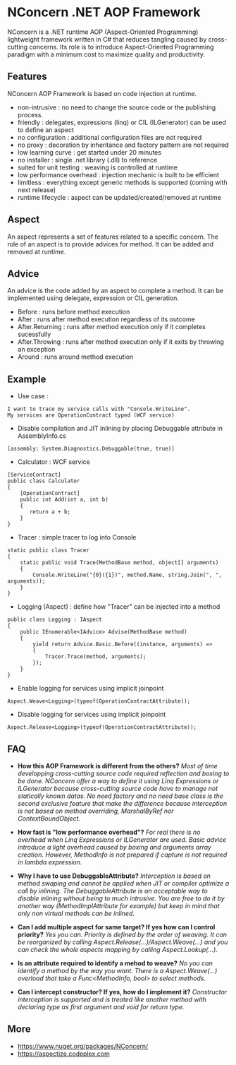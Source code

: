 # NConcern .NET AOP Framework
NConcern is a .NET runtime AOP (Aspect-Oriented Programming) lightweight framework written in C# that reduces tangling caused by cross-cutting concerns. Its role is to introduce Aspect-Oriented Programming paradigm with a minimum cost to maximize quality and productivity.


## Features
NConcern AOP Framework is based on code injection at runtime.

- non-intrusive : no need to change the source code or the publishing process.
- friendly : delegates, expressions (linq) or CIL (ILGenerator) can be used to define an aspect
- no configuration : additional configuration files are not required
- no proxy : decoration by inheritance and factory pattern are not required
- low learning curve : get started under 20 minutes
- no installer : single .net library (.dll) to reference
- suited for unit testing : weaving is controlled at runtime
- low performance overhead : injection mechanic is built to be efficient
- limitless : everything except generic methods is supported (coming with next release)
- runtime lifecycle : aspect can be updated/created/removed at runtime


## Aspect
An aspect represents a set of features related to a specific concern. The role of an aspect is to provide advices for method. It can be added and removed at runtime.


## Advice
An advice is the code added by an aspect to complete a method. It can be implemented using delegate, expression or CIL generation.

- Before : runs before method execution
- After : runs after method execution regardless of its outcome
- After.Returning : runs after method execution only if it completes sucessfully
- After.Throwing : runs after method execution only if it exits by throwing an exception
- Around : runs around method execution


## Example

- Use case :
```
I want to trace my service calls with "Console.WriteLine".
My services are OperationContract typed (WCF service)
```

- Disable compilation and JIT inlining by placing Debuggable attribute in AssemblyInfo.cs
```
[assembly: System.Diagnostics.Debuggable(true, true)]
```

- Calculator : WCF service
```
[ServiceContract]
public class Calculator
{
    [OperationContract]
    public int Add(int a, int b)
    {
       return a + b;
    }
}
```

- Tracer : simple tracer to log into Console
```
static public class Tracer
{
    static public void Trace(MethodBase method, object[] arguments)
    {
        Console.WriteLine("{0}({1})", method.Name, string.Join(", ", arguments));
    }
}
```

- Logging (Aspect) : define how "Tracer" can be injected into a method
```
public class Logging : IAspect
{
    public IEnumerable<IAdvice> Advise(MethodBase method)
    {
        yield return Advice.Basic.Before((instance, arguments) => 
        {
            Tracer.Trace(method, arguments);
        });
    }
}
```

- Enable logging for services using implicit joinpoint
```
Aspect.Weave<Logging>(typeof(OperationContractAttribute));
```

- Disable logging for services using implicit joinpoint
```
Aspect.Release<Logging>(typeof(OperationContractAttribute));
```

## FAQ

- **How this AOP Framework is different from the others?** 
_Most of time developping cross-cutting source code required reflection and boxing to be done. NConcern offer a way to define it using Linq Expressions or ILGenerator because cross-cutting source code have to manage not statically known datas. No need factory and no need base class is the second exclusive feature that make the difference because interception is not based on method overriding, MarshalByRef nor ContextBoundObject._

- **How fast is "low performance overhead"?** 
_For real there is no overhead when Linq Expressions or ILGenerator are used. Basic advice introduce a light overhead caused by boxing and arguments array creation. However, MethodInfo is not prepared if capture is not required in lambda expression._

- **Why I have to use DebuggableAttribute?** 
_Interception is based on method swaping and cannot be applied when JIT or compiler optimize a call by inlining. The DebuggableAttribute is an acceptable way to disable inlining without being to much intrusive. You are free to do it by another way (MethodImplAttribute for example) but keep in mind that only non virtual methods can be inlined._

- **Can I add multiple aspect for same target? If yes how can I control priority?** 
_Yes you can. Priority is defined by the order of weaving. It can be reorganized by calling Aspect.Release(...)/Aspect.Weave(...) and you can check the whole aspects mapping by calling Aspect.Lookup(...)._

- **Is an attribute required to identify a mehod to weave?** 
_No you can identify a method by the way you want. There is a Aspect.Weave(...) overload that take a Func<MethodInfo, bool> to select methods._

- **Can I intercept constructor? If yes, how do I implement it?**
_Constructor interception is supported and is treated like another method with declaring type as first argument and void for return type._

## More
- https://www.nuget.org/packages/NConcern/
- https://aspectize.codeplex.com
